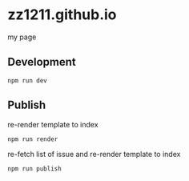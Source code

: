 # zz1211.github.io

my page

## Development

```
npm run dev
```

## Publish

re-render template to index
```
npm run render
```

re-fetch list of issue and re-render template to index
```
npm run publish
```